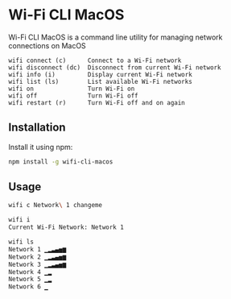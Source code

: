 # Wi-Fi CLI MacOS

Wi-Fi CLI MacOS is a command line utility for managing network connections on MacOS

```
wifi connect (c)      Connect to a Wi-Fi network
wifi disconnect (dc)  Disconnect from current Wi-Fi network
wifi info (i)         Display current Wi-Fi network
wifi list (ls)        List available Wi-Fi networks
wifi on               Turn Wi-Fi on
wifi off              Turn Wi-Fi off
wifi restart (r)      Turn Wi-Fi off and on again
```

## Installation

Install it using npm:

```sh
npm install -g wifi-cli-macos
```

## Usage

```sh
wifi c Network\ 1 changeme
```

```sh
wifi i
Current Wi-Fi Network: Network 1
```

```sh
wifi ls
Network 1 ▁▂▃▄▅▆
Network 2 ▁▂▃▄▅▆
Network 3 ▁▂▃▄▅▆
Network 4 ▁▂
Network 5 ▁▂
Network 6 ▁
```
